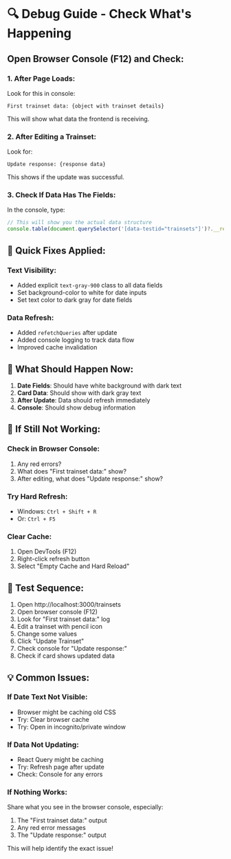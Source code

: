 # 🔍 Debug Guide - Check What's Happening

## Open Browser Console (F12) and Check:

### 1. **After Page Loads:**
Look for this in console:
```
First trainset data: {object with trainset details}
```
This will show what data the frontend is receiving.

### 2. **After Editing a Trainset:**
Look for:
```
Update response: {response data}
```
This shows if the update was successful.

### 3. **Check If Data Has The Fields:**
In the console, type:
```javascript
// This will show you the actual data structure
console.table(document.querySelector('[data-testid="trainsets"]')?.__reactProps$?.children?.props?.trainsets || 'No data found')
```

## 🔧 Quick Fixes Applied:

### Text Visibility:
- Added explicit `text-gray-900` class to all data fields
- Set background-color to white for date inputs
- Set text color to dark gray for date fields

### Data Refresh:
- Added `refetchQueries` after update
- Added console logging to track data flow
- Improved cache invalidation

## 📝 What Should Happen Now:

1. **Date Fields**: Should have white background with dark text
2. **Card Data**: Should show with dark gray text
3. **After Update**: Data should refresh immediately
4. **Console**: Should show debug information

## 🚨 If Still Not Working:

### Check in Browser Console:
1. Any red errors?
2. What does "First trainset data:" show?
3. After editing, what does "Update response:" show?

### Try Hard Refresh:
- Windows: `Ctrl + Shift + R`
- Or: `Ctrl + F5`

### Clear Cache:
1. Open DevTools (F12)
2. Right-click refresh button
3. Select "Empty Cache and Hard Reload"

## 🎯 Test Sequence:

1. Open http://localhost:3000/trainsets
2. Open browser console (F12)
3. Look for "First trainset data:" log
4. Edit a trainset with pencil icon
5. Change some values
6. Click "Update Trainset"
7. Check console for "Update response:"
8. Check if card shows updated data

## 💡 Common Issues:

### If Date Text Not Visible:
- Browser might be caching old CSS
- Try: Clear browser cache
- Try: Open in incognito/private window

### If Data Not Updating:
- React Query might be caching
- Try: Refresh page after update
- Check: Console for any errors

### If Nothing Works:
Share what you see in the browser console, especially:
1. The "First trainset data:" output
2. Any red error messages
3. The "Update response:" output

This will help identify the exact issue!